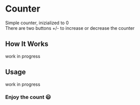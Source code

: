 # Counter

Simple counter, inizialized to 0
</br>
There are two buttons +/- to increase or decrease the counter


## How It Works

work in progress

## Usage

work in progress










### Enjoy the count  :smiley:
